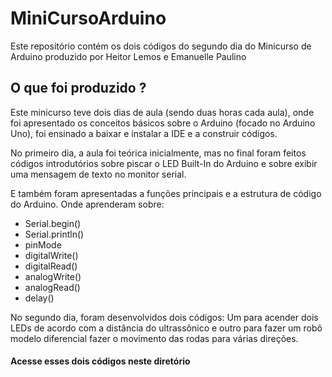 # MiniCursoArduino
Este repositório contém os dois códigos do segundo dia do Minicurso de Arduino produzido por Heitor Lemos e Emanuelle Paulino

<h2> O que foi produzido ?</h2>

<p> Este minicurso teve dois dias de aula (sendo duas horas cada aula), onde foi apresentado os conceitos básicos sobre o Arduino (focado no Arduino Uno), foi ensinado a baixar e instalar a IDE e a construir códigos.</p>
<p> No primeiro dia, a aula foi teórica inicialmente, mas no final foram feitos códigos introdutórios sobre piscar o LED Built-In do Arduino e sobre exibir uma mensagem de texto no monitor serial.</p>

<p>E também foram apresentadas a funções principais e a estrutura de código do Arduino. Onde aprenderam sobre: </p>

<ul>
  <li>Serial.begin()</li>
  <li>Serial.println()</li>
  <li>pinMode</li>
  <li>digitalWrite()</li>
  <li>digitalRead()</li>
  <li>analogWrite()</li>
  <li>analogRead()</li>
  <li>delay()</li>
</ul>

<p> No segundo dia, foram desenvolvidos dois códigos: Um para acender dois LEDs de acordo com a distância do ultrassônico e outro para fazer um robô modelo diferencial fazer o movimento das rodas para várias direções.</p>

<h4>Acesse esses dois códigos neste diretório</h4>

